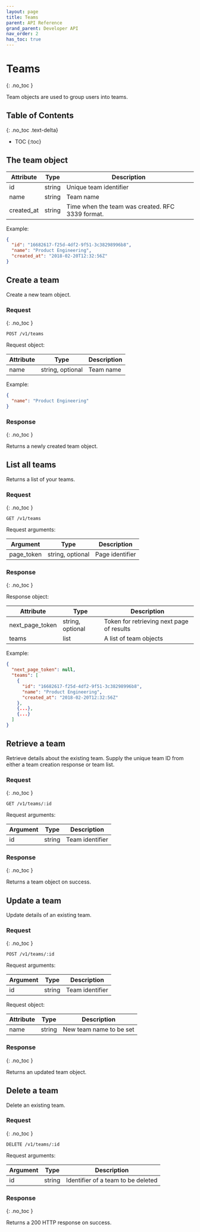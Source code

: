 ```yaml
---
layout: page
title: Teams
parent: API Reference
grand_parent: Developer API
nav_order: 2
has_toc: true
---
```


# Teams
{: .no_toc }

Team objects are used to group users into teams.

## Table of Contents
{: .no_toc .text-delta}

- TOC
{:toc}


## The team object

| Attribute | Type   | Description            |
|-----------|--------|------------------------|
| id        | string | Unique team identifier |
| name      | string | Team name              |
| created_at | string | Time when the team was created. RFC 3339 format. |

Example:

```json
{
  "id": "16682617-f25d-4df2-9f51-3c38298996b8",
  "name": "Product Engineering",
  "created_at": "2018-02-20T12:32:56Z"
}
```

## Create a team

Create a new team object.

### Request
{: .no_toc }

```
POST /v1/teams
```

Request object:

| Attribute | Type | Description |
|-----------|------|-------------|
| name | string, optional | Team name |

Example:

```json
{
  "name": "Product Engineering"
}
```

### Response
{: .no_toc }

Returns a newly created team object.

## List all teams

Returns a list of your teams.

### Request
{: .no_toc }

```
GET /v1/teams
```

Request arguments:

| Argument | Type |  Description |
|----------|------|--------------|
| page_token | string, optional | Page identifier |

### Response
{: .no_toc }

Response object:

| Attribute | Type | Description |
|-----------|------|-------------|
| next_page_token | string, optional | Token for retrieving next page of results |
| teams | list | A list of team objects |

Example:

```json
{
  "next_page_token": null,
  "teams": [
    {
      "id": "16682617-f25d-4df2-9f51-3c38298996b8",
      "name": "Product Engineering",
      "created_at": "2018-02-20T12:32:56Z"
    },
    {...},
    {...}
  ]
}
```

## Retrieve a team

Retrieve details about the existing team. Supply the unique team ID from either
a team creation response or team list.

### Request
{: .no_toc }

```
GET /v1/teams/:id
```

Request arguments:

| Argument | Type |  Description |
|----------|------|--------------|
| id | string | Team identifier |

### Response
{: .no_toc }

Returns a team object on success.

## Update a team

Update details of an existing team.

### Request
{: .no_toc }


```
POST /v1/teams/:id
```

Request arguments:

| Argument | Type |  Description |
|----------|------|--------------|
| id | string | Team identifier |

Request object:

| Attribute | Type |  Description |
|----------|------|--------------|
| name | string | New team name to be set |

### Response
{: .no_toc }

Returns an updated team object.

## Delete a team

Delete an existing team.

### Request
{: .no_toc }

```
DELETE /v1/teams/:id
```

Request arguments:

| Argument | Type |  Description |
|----------|------|--------------|
| id | string | Identifier of a team to be deleted |

### Response
{: .no_toc }

Returns a 200 HTTP response on success.
